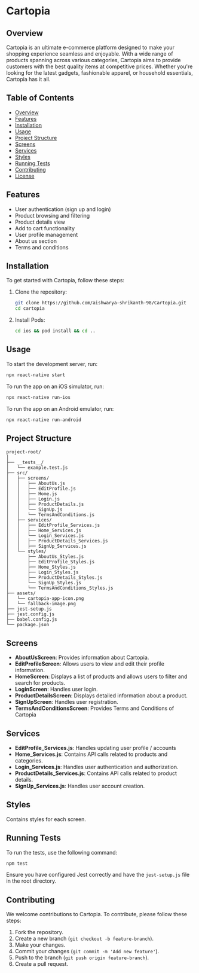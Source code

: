 # Cartopia

## Overview
Cartopia is an ultimate e-commerce platform designed to make your shopping experience seamless and enjoyable. With a wide range of products spanning across various categories, Cartopia aims to provide customers with the best quality items at competitive prices. Whether you're looking for the latest gadgets, fashionable apparel, or household essentials, Cartopia has it all.

## Table of Contents
- [Overview](#overview)
- [Features](#features)
- [Installation](#installation)
- [Usage](#usage)
- [Project Structure](#project-structure)
- [Screens](#screens)
- [Services](#services)
- [Styles](#styles)
- [Running Tests](#running-tests)
- [Contributing](#contributing)
- [License](#license)

## Features
- User authentication (sign up and login)
- Product browsing and filtering
- Product details view
- Add to cart functionality
- User profile management
- About us section
- Terms and conditions

## Installation
To get started with Cartopia, follow these steps:

1. Clone the repository:
   ```sh
   git clone https://github.com/aishwarya-shrikanth-98/Cartopia.git
   cd cartopia
   ```

2. Install Pods:
   ```sh
   cd ios && pod install && cd ..
   ```

## Usage
To start the development server, run:
```sh
npx react-native start
```

To run the app on an iOS simulator, run:
```sh
npx react-native run-ios
```

To run the app on an Android emulator, run:
```sh
npx react-native run-android
```

## Project Structure
```
project-root/
│
├── __tests__/
│   └── example.test.js
├── src/
│   ├── screens/
│   │   ├── AboutUs.js
│   │   ├── EditProfile.js
│   │   ├── Home.js
│   │   ├── Login.js
│   │   ├── ProductDetails.js
│   │   └── SignUp.js
│   │   └── TermsAndConditions.js
│   ├── services/
│   │   ├── EditProfile_Services.js
│   │   ├── Home_Services.js
│   │   └── Login_Services.js
│   │   ├── ProductDetails_Services.js
│   │   ├── SignUp_Services.js
│   └── styles/
│       ├── AboutUs_Styles.js
│       ├── EditProfile_Styles.js
│       ├── Home_Styles.js
│       ├── Login_Styles.js
│       ├── ProductDetails_Styles.js
│       └── SignUp_Styles.js
│       └── TermsAndConditions_Styles.js
├── assets/
│   └── cartopia-app-icon.png
│   └── fallback-image.png
├── jest-setup.js
├── jest.config.js
├── babel.config.js
└── package.json
```

## Screens
- **AboutUsScreen**: Provides information about Cartopia.
- **EditProfileScreen**: Allows users to view and edit their profile information.
- **HomeScreen**: Displays a list of products and allows users to filter and search for products.
- **LoginScreen**: Handles user login.
- **ProductDetailsScreen**: Displays detailed information about a product.
- **SignUpScreen**: Handles user registration.
- **TermsAndConditionsScreen**: Provides Terms and Conditions of Cartopia

## Services
- **EditProfile_Services.js**: Handles updating user profile / accounts
- **Home_Services.js**: Contains API calls related to products and categories.
- **Login_Services.js**: Handles user authentication and authorization.
- **ProductDetails_Services.js**: Contains API calls related to product details.
- **SignUp_Services.js**: Handles user account creation.

## Styles
Contains styles for each screen.

## Running Tests
To run the tests, use the following command:
```sh
npm test
```

Ensure you have configured Jest correctly and have the `jest-setup.js` file in the root directory.

## Contributing
We welcome contributions to Cartopia. To contribute, please follow these steps:

1. Fork the repository.
2. Create a new branch (`git checkout -b feature-branch`).
3. Make your changes.
4. Commit your changes (`git commit -m 'Add new feature'`).
5. Push to the branch (`git push origin feature-branch`).
6. Create a pull request.

